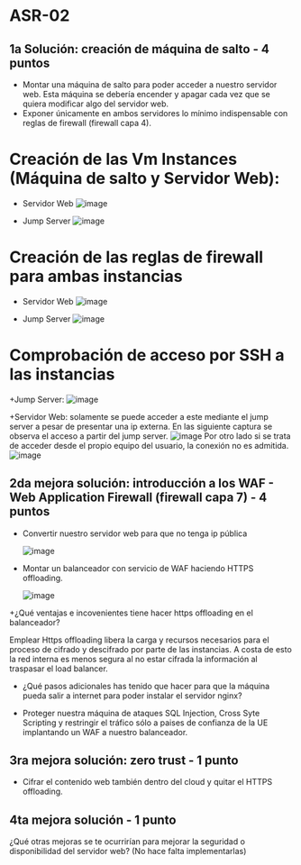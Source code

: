 # ASR-02

## 1a Solución: creación de máquina de salto - 4 puntos
+ Montar una máquina de salto para poder acceder a nuestro servidor web. Esta máquina se debería encender y apagar cada vez que se quiera modificar algo del servidor web.
+ Exponer únicamente en ambos servidores lo mínimo indispensable con reglas de firewall (firewall capa 4).

# Creación de las Vm Instances (Máquina de salto y Servidor Web):
+ Servidor Web
![image](https://github.com/IgnacioHernandezBas/ASR/assets/91118338/e2e3a637-970d-4997-852a-9e0b874da864)


+ Jump Server
![image](https://github.com/IgnacioHernandezBas/ASR/assets/91118338/65a1d845-7a4f-48ed-a97b-2840c8ad6adf)


# Creación de las reglas de firewall para ambas instancias
+ Servidor Web
![image](https://github.com/IgnacioHernandezBas/ASR/assets/91118338/f4acc4e4-6dab-4c7c-b891-732eeec0e909)



+ Jump Server
![image](https://github.com/IgnacioHernandezBas/ASR/assets/91118338/1df93d91-4f0f-45b7-9611-6baf5ebd31dd)

# Comprobación de acceso por SSH a las instancias
+Jump Server:
![image](https://github.com/IgnacioHernandezBas/ASR/assets/91118338/dabdd1f5-528c-4f3b-a7bc-82e645f311f0)


+Servidor Web: solamente se puede acceder a este mediante el jump server a pesar de presentar una ip externa. En las siguiente captura se observa el acceso a partir del jump server.
![image](https://github.com/IgnacioHernandezBas/ASR/assets/91118338/df6ddaea-5da7-47a6-b016-58c92eb3ac02)
Por otro lado si se trata de acceder desde el propio equipo del usuario, la conexión no es admitida.
![image](https://github.com/IgnacioHernandezBas/ASR/assets/91118338/504ee781-d6ed-45cb-a289-bffac36f3d87)

## 2da mejora solución: introducción a los WAF - Web Application Firewall (firewall capa 7) - 4 puntos
+ Convertir nuestro servidor web para que no tenga ip pública

  ![image](https://github.com/IgnacioHernandezBas/ASR/assets/91118338/8c3656b5-cbf9-4ddb-863d-0215378a74ef)


+ Montar un balanceador con servicio de WAF haciendo HTTPS offloading.

  ![image](https://github.com/IgnacioHernandezBas/ASR/assets/91118338/062c47b9-0324-4809-873e-e6c16f4d54c6)




+¿Qué ventajas e incovenientes tiene hacer https offloading en el balanceador?

Emplear Https offloading libera la carga y recursos necesarios para el proceso de cifrado y descifrado por parte de las instancias. A costa de esto la red interna es menos segura al no estar cifrada la información al traspasar el load balancer. 





+ ¿Qué pasos adicionales has tenido que hacer para que la máquina pueda salir a internet para poder instalar el servidor nginx?








+ Proteger nuestra máquina de ataques SQL Injection, Cross Syte Scripting y restringir el tráfico sólo a paises de confianza de la UE implantando un WAF a nuestro balanceador.

## 3ra mejora solución: zero trust - 1 punto
- Cifrar el contenido web también dentro del cloud y quitar el HTTPS offloading.

## 4ta mejora solución - 1 punto
¿Qué otras mejoras se te ocurrirían para mejorar la seguridad o disponibilidad del servidor web? (No hace falta implementarlas)










